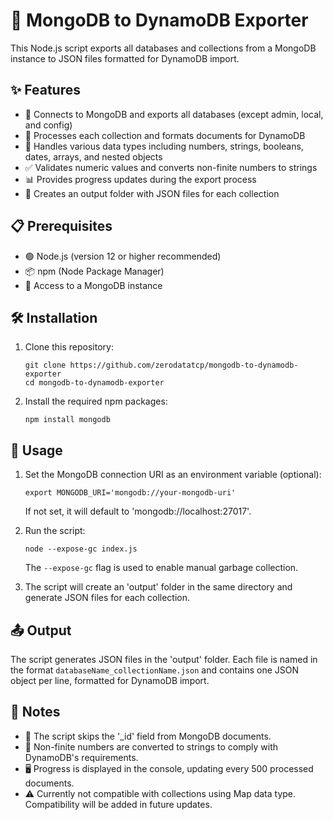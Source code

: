 # 🔄 MongoDB to DynamoDB Exporter

This Node.js script exports all databases and collections from a MongoDB instance to JSON files formatted for DynamoDB import.

## ✨ Features

- 🔌 Connects to MongoDB and exports all databases (except admin, local, and config)
- 🔄 Processes each collection and formats documents for DynamoDB
- 🔢 Handles various data types including numbers, strings, booleans, dates, arrays, and nested objects
- ✅ Validates numeric values and converts non-finite numbers to strings
- 📊 Provides progress updates during the export process
- 📁 Creates an output folder with JSON files for each collection

## 📋 Prerequisites

- 🟢 Node.js (version 12 or higher recommended)
- 📦 npm (Node Package Manager)
- 🔑 Access to a MongoDB instance

## 🛠️ Installation

1. Clone this repository:
   ```
   git clone https://github.com/zerodatatcp/mongodb-to-dynamodb-exporter
   cd mongodb-to-dynamodb-exporter
   ```

2. Install the required npm packages:
   ```
   npm install mongodb
   ```

## 🚀 Usage

1. Set the MongoDB connection URI as an environment variable (optional):
   ```
   export MONGODB_URI='mongodb://your-mongodb-uri'
   ```
   If not set, it will default to 'mongodb://localhost:27017'.

2. Run the script:
   ```
   node --expose-gc index.js
   ```
   The `--expose-gc` flag is used to enable manual garbage collection.

3. The script will create an 'output' folder in the same directory and generate JSON files for each collection.

## 📤 Output

The script generates JSON files in the 'output' folder. Each file is named in the format `databaseName_collectionName.json` and contains one JSON object per line, formatted for DynamoDB import.

## 📝 Notes

- 🚫 The script skips the '_id' field from MongoDB documents.
- 🔢 Non-finite numbers are converted to strings to comply with DynamoDB's requirements.
- 🖥️ Progress is displayed in the console, updating every 500 processed documents.
- ⚠️ Currently not compatible with collections using Map data type. Compatibility will be added in future updates.
